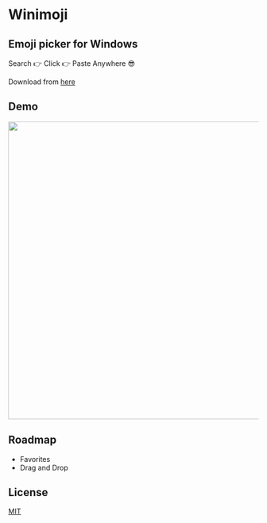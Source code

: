 # Winimoji

## Emoji picker for Windows

Search :point_right: Click :point_right: Paste Anywhere :sunglasses:

Download from [here](https://saisandeepvaddi.github.io/winimoji/)

## Demo

<p align="center">
  <img style="margin: 0 auto;" src="https://saisandeepvaddi.github.io/winimoji/img/demo.gif" width="600px">
</p>


## Roadmap

- Favorites
- Drag and Drop

## License

[MIT](/LICENSE) 

[demo]: https://saisandeepvaddi.github.io/winimoji/img/demo.gif
